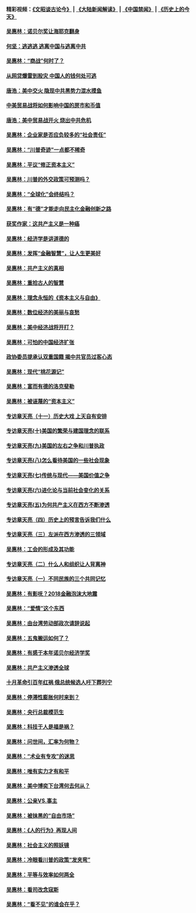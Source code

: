 #### 精彩视频：[《文昭谈古论今》](https://github.com/gfw-breaker/wenzhao/blob/master/README.md?t=01120930) | [《大陆新闻解读》](https://github.com/gfw-breaker/ntdtv-comedy/blob/master/README.md?t=01120930) | [《中国禁闻》](https://github.com/gfw-breaker/ntdtv-news/blob/master/README.md?t=01120930) | [《历史上的今天》](https://github.com/gfw-breaker/today-in-history/blob/master/README.md?t=01120930) 

#### [吴惠林：诺贝尔奖让海耶克翻身](../pages/nsc423/n10890049.md?t=01120930) 

#### [何坚：逃逃逃 逃离中国与逃离中共](../pages/nsc423/n10592891.md?t=01120930) 

#### [吴惠林：“商战”何时了？](../pages/nsc423/n10573558.md?t=01120930) 

#### [从网贷爆雷到股灾 中国人的钱何处可逃](../pages/nsc423/n10572800.md?t=01120930) 

#### [唐浩：美中交火 隐现中共黑势力混水摸鱼](../pages/nsc423/n10544040.md?t=01120930) 

#### [中美贸易战将如何影响中国的房市和币值](../pages/nsc423/n10543697.md?t=01120930) 

#### [唐浩：美中贸易战开火 烧出中共危机](../pages/nsc423/n10540126.md?t=01120930) 

#### [吴惠林：企业家是否应负较多的“社会责任”](../pages/nsc423/n10535022.md?t=01120930) 

#### [吴惠林：“川普奇迹”一点都不稀奇](../pages/nsc423/n10512808.md?t=01120930) 

#### [吴惠林：平议“修正资本主义”](../pages/nsc423/n10495724.md?t=01120930) 

#### [吴惠林：川普的外交政策可预测吗？](../pages/nsc423/n10462387.md?t=01120930) 

#### [吴惠林：“全球化”会终结吗？](../pages/nsc423/n10452838.md?t=01120930) 

#### [吴惠林：有“德”才能走向民主化金融创新之路](../pages/nsc423/n10432292.md?t=01120930) 

#### [获奖作家：这共产主义是一种癌](../pages/nsc423/n10431541.md?t=01120930) 

#### [吴惠林：经济学是讲道德的](../pages/nsc423/n10398014.md?t=01120930) 

#### [吴惠林：发挥“金融智慧”，让人生更美好](../pages/nsc423/n10375019.md?t=01120930) 

#### [吴惠林：共产主义的真相](../pages/nsc423/n10351394.md?t=01120930) 

#### [吴惠林：重拾古人的智慧](../pages/nsc423/n10337691.md?t=01120930) 

#### [吴惠林：理念永恒的《资本主义与自由》](../pages/nsc423/n10316274.md?t=01120930) 

#### [吴惠林：数位经济的美丽与哀愁](../pages/nsc423/n10292946.md?t=01120930) 

#### [吴惠林：美中经济战将开打？](../pages/nsc423/n10258825.md?t=01120930) 

#### [吴惠林：可怕的中国经济扩张](../pages/nsc423/n10219147.md?t=01120930) 

#### [政协委员提承认双重国籍 揭中共官员过客心态](../pages/nsc423/n10208809.md?t=01120930) 

#### [吴惠林：现代“桃花源记”](../pages/nsc423/n10185234.md?t=01120930) 

#### [吴惠林：富而有德的洛克斐勒](../pages/nsc423/n10142264.md?t=01120930) 

#### [吴惠林：被诬蔑的“资本主义”](../pages/nsc423/n10124816.md?t=01120930) 

#### [专访章天亮（十一）历史大戏 上天自有安排](../pages/nsc423/n10094905.md?t=01120930) 

#### [专访章天亮(十)美国的繁荣与建国理念的联系](../pages/nsc423/n10094899.md?t=01120930) 

#### [专访章天亮(九)美国的左右之争和川普执政](../pages/nsc423/n10094889.md?t=01120930) 

#### [专访章天亮(八)怎么看待美国的一些社会现象](../pages/nsc423/n10094857.md?t=01120930) 

#### [专访章天亮(七)传统与现代——美国价值之争](../pages/nsc423/n10093140.md?t=01120930) 

#### [专访章天亮(六)进化论与当前社会变化的关系](../pages/nsc423/n10092036.md?t=01120930) 

#### [专访章天亮(五)为何共产主义在西方不断渗透](../pages/nsc423/n10083620.md?t=01120930) 

#### [专访章天亮（四）历史上的预言告诉我们什么](../pages/nsc423/n10083606.md?t=01120930) 

#### [专访章天亮（三）左派在西方渗透的三领域](../pages/nsc423/n10081115.md?t=01120930) 

#### [吴惠林：工会的形成及其功能](../pages/nsc423/n10080633.md?t=01120930) 

#### [专访章天亮（二）什么人和组织让人背离神](../pages/nsc423/n10076637.md?t=01120930) 

#### [专访章天亮（一）不同民族的三个共同记忆](../pages/nsc423/n10074188.md?t=01120930) 

#### [吴惠林：有影呒？2018金融泡沫大地震](../pages/nsc423/n10040534.md?t=01120930) 

#### [吴惠林：“爱情”这个东西](../pages/nsc423/n10019423.md?t=01120930) 

#### [吴惠林：由台湾劳动部政次请辞说起](../pages/nsc423/n9979679.md?t=01120930) 

#### [吴惠林：五鬼搬运如何了？](../pages/nsc423/n9925338.md?t=01120930) 

#### [吴惠林：有感于本年诺贝尔经济学奖](../pages/nsc423/n9871883.md?t=01120930) 

#### [吴惠林：共产主义渗透全球](../pages/nsc423/n9812748.md?t=01120930) 

#### [十月革命引百年红祸 俄总统候选人吁下葬列宁](../pages/nsc423/n9810182.md?t=01120930) 

#### [吴惠林：停滞性膨胀何时来到？](../pages/nsc423/n9764136.md?t=01120930) 

#### [吴惠林：央行总裁模范生](../pages/nsc423/n9728134.md?t=01120930) 

#### [吴惠林：科技于人是福是祸？](../pages/nsc423/n9672982.md?t=01120930) 

#### [吴惠林：问世间，汇率为何物？](../pages/nsc423/n9621788.md?t=01120930) 

#### [吴惠林：“术业有专攻”的迷思](../pages/nsc423/n9580363.md?t=01120930) 

#### [吴惠林：唯有实力才有和平](../pages/nsc423/n9529599.md?t=01120930) 

#### [吴惠林：美中博奕下台湾何去何从？](../pages/nsc423/n9483598.md?t=01120930) 

#### [吴惠林：公亲VS.事主](../pages/nsc423/n9425637.md?t=01120930) 

#### [吴惠林：被抹黑的“自由市场”](../pages/nsc423/n9351545.md?t=01120930) 

#### [吴惠林：《人的行为》再现人间](../pages/nsc423/n9296339.md?t=01120930) 

#### [吴惠林：社会主义的照妖镜](../pages/nsc423/n9243460.md?t=01120930) 

#### [吴惠林：冷眼看川普的政策“发夹弯”](../pages/nsc423/n9120684.md?t=01120930) 

#### [吴惠林：平等与效率如何两全](../pages/nsc423/n9075430.md?t=01120930) 

#### [吴惠林：看司改念寇斯](../pages/nsc423/n9024915.md?t=01120930) 

#### [吴惠林：“看不见”的谁会在乎？](../pages/nsc423/n8977488.md?t=01120930) 

